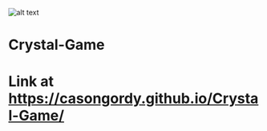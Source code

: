 
![alt text](https://raw.githubusercontent.com/casongordy/Crystal-Game/master/crystalgame.png)

# Crystal-Game
# Link at https://casongordy.github.io/Crystal-Game/
